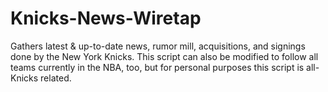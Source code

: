 # Knicks-News-Wiretap
Gathers latest &amp; up-to-date news, rumor mill, acquisitions, and signings done by the New York Knicks.
This script can also be modified to follow all teams currently in the NBA, too,  but for personal purposes this script is all-Knicks related.
